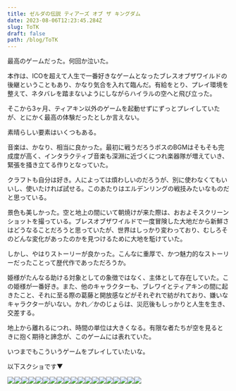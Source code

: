 ```yaml
---
title: ゼルダの伝説 ティアーズ オブ ザ キングダム
date: 2023-08-06T12:23:45.284Z
slug: ToTK
draft: false
path: /blog/ToTK
---
```

最高のゲームだった。何回か泣いた。

本作は、ICOを超えて人生で一番好きなゲームとなったブレスオブザワイルドの後継ということもあり、かなり気合を入れて臨んだ。有給をとり、プレイ環境を整えて、ネタバレを踏まないようにしながらハイラルの空へと飛び立った。

そこから3ヶ月、ティアキン以外のゲームを起動せずにずっとプレイしていたが、とにかく最高の体験だったとしか言えない。

素晴らしい要素はいくつもある。

音楽は、かなり、相当に良かった。最初に戦うだろうボスのBGMはそもそも完成度が高く、インタラクティブ音楽も深淵に近づくにつれ楽器隊が増えていき、緊張を掻き立てる作りとなっていた。

クラフトも自分は好き。人によっては煩わしいのだろうが、別に使わなくてもいいし、使いたければ試せる。このあたりはエルデンリングの戦技みたいなものだと思っている。

景色も美しかった。空と地上の間にいて朝焼けが来た際は、おおよそスクリーンショットを撮っている。ブレスオブザワイルドで一度冒険した大地だから新鮮さはどうなることだろうと思っていたが、世界はしっかり変わっており、むしろそのどんな変化があったのかを見つけるために大地を駈けていた。

しかし、やはりストーリーが良かった。こんなに重厚で、かつ魅力的なストーリーだったことって歴代作であっただろうか。

姫様がたんなる助ける対象としての象徴ではなく、主体として存在していた。この姫様が一番好き。また、他のキャラクターも、ブレワイとティアキンの間に起きたこと、それに至る際の葛藤と開放感などがそれぞれで紡がれており、嫌いなキャラクターがいない。かれ／かのじょらは、災厄後もしっかりと人生を生き、交差する。

地上から離れるにつれ、時間の単位は大きくなる。有限な者たちが空を見るときに抱く期待と諦念が、このゲームには表れていた。

いつまでもこういうゲームをプレイしていたいな。

以下スクショです▼

![](https://i.imgur.com/gomZ6o8.jpg)![](https://i.imgur.com/2vWhYzv.jpg)![](https://i.imgur.com/eKu2q4N.jpg)![](https://i.imgur.com/367GhBK.jpg)![](https://i.imgur.com/T7k216L.jpg)![](https://i.imgur.com/2iFguWa.jpg)![](https://i.imgur.com/Ab46zIh.jpg)![](https://i.imgur.com/eL6Bqyn.jpg)![](https://i.imgur.com/HDV2frP.jpg)![](https://i.imgur.com/XrZZPin.jpg)![](https://i.imgur.com/DEgxjTn.jpg)![](https://i.imgur.com/4g5ZlUl.jpg)![](https://i.imgur.com/g1lZoZQ.jpg)![](https://i.imgur.com/PfMQnrj.jpg)![](https://i.imgur.com/2lWXcjy.jpg)![](https://i.imgur.com/aMnmCMh.jpg)![](https://i.imgur.com/XGlaMqA.jpg)![](https://i.imgur.com/KP3f4iC.jpg)![](https://i.imgur.com/mPf4HCP.jpg)